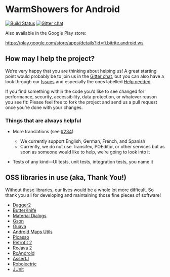 # WarmShowers for Android

[![Build Status](https://travis-ci.org/warmshowers/wsandroid.svg?branch=master)](https://travis-ci.org/warmshowers/wsandroid) [![Gitter chat](https://badges.gitter.im/warmshowers-wsandroid/Lobby.png)](https://gitter.im/warmshowers-wsandroid/Lobby)


Also available in the Google Play store:

https://play.google.com/store/apps/details?id=fi.bitrite.android.ws

## How may I help the project?

We’re very happy that you are thinking about helping us!
A great starting point would probably be to join us in the [Gitter chat](https://gitter.im/warmshowers-wsandroid/Lobby), but you can also have a look through our [Issues](https://github.com/warmshowers/wsandroid/issues) and especially the ones labelled [Help needed](https://github.com/warmshowers/wsandroid/labels/Help%20needed)

If you find something within the code you’d like to see changed for performance, security, accessibility, data protection, or whatever reason you see fit: Please feel free to fork the project and send us a pull request once you’re done with your changes.

### Things that are always helpful

* More translations (see [#234](https://github.com/warmshowers/wsandroid/issues/234))
  * We currently support English, German, French, and Spanish
  * Currently, we do not use Transifex, POEditor, or other services but as soon as someone would like to help, we’re going to look into it
  
* Tests of any kind—UI tests, unit tests, integration tests, you name it

## OSS libraries in use (aka, Thank You!)

Without these libraries, our lives would be a whole lot more difficult. So thank you all for developing and maintaining those fine pieces of software!

* [Dagger2](https://github.com/google/dagger)
* [ButterKnife](https://github.com/JakeWharton/butterknife)
* [Material Dialogs](https://github.com/afollestad/material-dialogs)
* [Gson](https://github.com/google/gson)
* [Guava](https://github.com/google/guava)
* [Android Maps Utils](https://github.com/googlemaps/android-maps-utils)
* [Picasso](https://github.com/square/picasso)
* [Retrofit 2](https://github.com/square/retrofit)
* [RxJava 2](https://github.com/ReactiveX/RxJava)
* [RxAndroid](https://github.com/ReactiveX/RxAndroid)
* [AssertJ](https://github.com/joel-costigliola/assertj-core)
* [Robolectric](https://github.com/robolectric/robolectric)
* [JUnit](https://github.com/junit-team/junit4)
